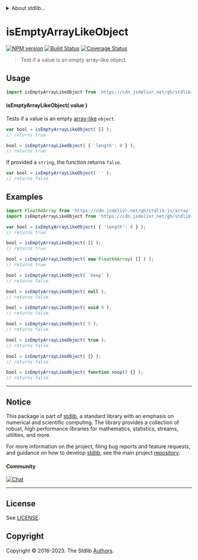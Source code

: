<!--

@license Apache-2.0

Copyright (c) 2021 The Stdlib Authors.

Licensed under the Apache License, Version 2.0 (the "License");
you may not use this file except in compliance with the License.
You may obtain a copy of the License at

   http://www.apache.org/licenses/LICENSE-2.0

Unless required by applicable law or agreed to in writing, software
distributed under the License is distributed on an "AS IS" BASIS,
WITHOUT WARRANTIES OR CONDITIONS OF ANY KIND, either express or implied.
See the License for the specific language governing permissions and
limitations under the License.

-->


<details>
  <summary>
    About stdlib...
  </summary>
  <p>We believe in a future in which the web is a preferred environment for numerical computation. To help realize this future, we've built stdlib. stdlib is a standard library, with an emphasis on numerical and scientific computation, written in JavaScript (and C) for execution in browsers and in Node.js.</p>
  <p>The library is fully decomposable, being architected in such a way that you can swap out and mix and match APIs and functionality to cater to your exact preferences and use cases.</p>
  <p>When you use stdlib, you can be absolutely certain that you are using the most thorough, rigorous, well-written, studied, documented, tested, measured, and high-quality code out there.</p>
  <p>To join us in bringing numerical computing to the web, get started by checking us out on <a href="https://github.com/stdlib-js/stdlib">GitHub</a>, and please consider <a href="https://opencollective.com/stdlib">financially supporting stdlib</a>. We greatly appreciate your continued support!</p>
</details>

# isEmptyArrayLikeObject

[![NPM version][npm-image]][npm-url] [![Build Status][test-image]][test-url] [![Coverage Status][coverage-image]][coverage-url] <!-- [![dependencies][dependencies-image]][dependencies-url] -->

> Test if a value is an empty array-like object.



<section class="usage">

## Usage

```javascript
import isEmptyArrayLikeObject from 'https://cdn.jsdelivr.net/gh/stdlib-js/assert-is-empty-array-like-object@v0.1.0-deno/mod.js';
```

#### isEmptyArrayLikeObject( value )

Tests if a value is an empty [array-like][array-like] `object`.

<!-- eslint-disable object-curly-newline -->

```javascript
var bool = isEmptyArrayLikeObject( [] );
// returns true

bool = isEmptyArrayLikeObject( { 'length': 0 } );
// returns true
```

If provided a `string`, the function returns `false`.

```javascript
var bool = isEmptyArrayLikeObject( '' );
// returns false
```

</section>

<!-- /.usage -->

<section class="examples">

## Examples

<!-- eslint-disable object-curly-newline, object-curly-spacing, no-empty-function, no-restricted-syntax -->

<!-- eslint no-undef: "error" -->

```javascript
import Float64Array from 'https://cdn.jsdelivr.net/gh/stdlib-js/array-float64@deno/mod.js';
import isEmptyArrayLikeObject from 'https://cdn.jsdelivr.net/gh/stdlib-js/assert-is-empty-array-like-object@v0.1.0-deno/mod.js';

var bool = isEmptyArrayLikeObject( { 'length': 0 } );
// returns true

bool = isEmptyArrayLikeObject( [] );
// returns true

bool = isEmptyArrayLikeObject( new Float64Array( [] ) );
// returns true

bool = isEmptyArrayLikeObject( 'beep' );
// returns false

bool = isEmptyArrayLikeObject( null );
// returns false

bool = isEmptyArrayLikeObject( void 0 );
// returns false

bool = isEmptyArrayLikeObject( 5 );
// returns false

bool = isEmptyArrayLikeObject( true );
// returns false

bool = isEmptyArrayLikeObject( {} );
// returns false

bool = isEmptyArrayLikeObject( function noop() {} );
// returns false
```

</section>

<!-- /.examples -->

<!-- Section for related `stdlib` packages. Do not manually edit this section, as it is automatically populated. -->

<section class="related">

</section>

<!-- /.related -->

<!-- Section for all links. Make sure to keep an empty line after the `section` element and another before the `/section` close. -->


<section class="main-repo" >

* * *

## Notice

This package is part of [stdlib][stdlib], a standard library with an emphasis on numerical and scientific computing. The library provides a collection of robust, high performance libraries for mathematics, statistics, streams, utilities, and more.

For more information on the project, filing bug reports and feature requests, and guidance on how to develop [stdlib][stdlib], see the main project [repository][stdlib].

#### Community

[![Chat][chat-image]][chat-url]

---

## License

See [LICENSE][stdlib-license].


## Copyright

Copyright &copy; 2016-2023. The Stdlib [Authors][stdlib-authors].

</section>

<!-- /.stdlib -->

<!-- Section for all links. Make sure to keep an empty line after the `section` element and another before the `/section` close. -->

<section class="links">

[npm-image]: http://img.shields.io/npm/v/@stdlib/assert-is-empty-array-like-object.svg
[npm-url]: https://npmjs.org/package/@stdlib/assert-is-empty-array-like-object

[test-image]: https://github.com/stdlib-js/assert-is-empty-array-like-object/actions/workflows/test.yml/badge.svg?branch=v0.1.0
[test-url]: https://github.com/stdlib-js/assert-is-empty-array-like-object/actions/workflows/test.yml?query=branch:v0.1.0

[coverage-image]: https://img.shields.io/codecov/c/github/stdlib-js/assert-is-empty-array-like-object/main.svg
[coverage-url]: https://codecov.io/github/stdlib-js/assert-is-empty-array-like-object?branch=main

<!--

[dependencies-image]: https://img.shields.io/david/stdlib-js/assert-is-empty-array-like-object.svg
[dependencies-url]: https://david-dm.org/stdlib-js/assert-is-empty-array-like-object/main

-->

[chat-image]: https://img.shields.io/gitter/room/stdlib-js/stdlib.svg
[chat-url]: https://app.gitter.im/#/room/#stdlib-js_stdlib:gitter.im

[stdlib]: https://github.com/stdlib-js/stdlib

[stdlib-authors]: https://github.com/stdlib-js/stdlib/graphs/contributors

[umd]: https://github.com/umdjs/umd
[es-module]: https://developer.mozilla.org/en-US/docs/Web/JavaScript/Guide/Modules

[deno-url]: https://github.com/stdlib-js/assert-is-empty-array-like-object/tree/deno
[umd-url]: https://github.com/stdlib-js/assert-is-empty-array-like-object/tree/umd
[esm-url]: https://github.com/stdlib-js/assert-is-empty-array-like-object/tree/esm
[branches-url]: https://github.com/stdlib-js/assert-is-empty-array-like-object/blob/main/branches.md

[stdlib-license]: https://raw.githubusercontent.com/stdlib-js/assert-is-empty-array-like-object/main/LICENSE

[array-like]: http://www.2ality.com/2013/05/quirk-array-like-objects.html

<!-- <related-links> -->

<!-- </related-links> -->

</section>

<!-- /.links -->
